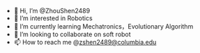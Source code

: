 - 👋 Hi, I’m @ZhouShen2489
- 👀 I’m interested in Robotics
- 🌱 I’m currently learning Mechatronics，Evolutionary Algorithm
- 💞️ I’m looking to collaborate on soft robot
- 📫 How to reach me @zshen2489@columbia.edu

<!---
ZhouShen2489/ZhouShen2489 is a ✨ special ✨ repository because its `README.md` (this file) appears on your GitHub profile.
You can click the Preview link to take a look at your changes.
--->
